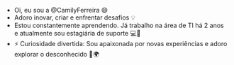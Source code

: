 - Oi, eu sou a @CamilyFerreira 😄
- Adoro inovar, criar e enfrentar desafios 💡
- Estou constantemente aprendendo. Já trabalho na área de TI há 2 anos e atualmente sou estagiária de suporte 💻🔧
- ⚡ Curiosidade divertida: Sou apaixonada por novas experiências e adoro explorar o desconhecido 🚀🌍


